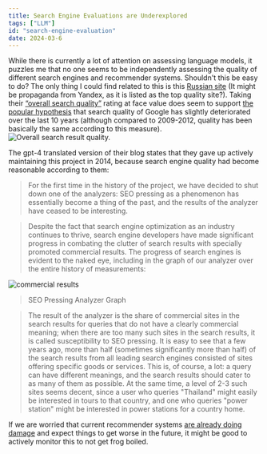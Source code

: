 ```yaml
---
title: Search Engine Evaluations are Underexplored
tags: ["LLM"]
id: "search-engine-evaluation"
date: 2024-03-6
---
```


While there is currently a lot of attention on assessing language models, it puzzles me that no one seems to be independently assessing the quality of different search engines and recommender systems. Shouldn't this be easy to do? 
The only thing I could find related to this is this [Russian site](http://www.analyzethis.ru/?lang=en&location=ru) (It might be propaganda from Yandex, as it is listed as the top quality site?). Taking their [“overall search quality”](http://www.analyzethis.ru/?page=1&analyzer=summary&interval=alltime&lang=en&location=en&view=) rating at face value does seem to support [the popular hypothesis](https://danluu.com/seo-spam/) that search quality of Google has slightly deteriorated over the last 10 years (although compared to 2009-2012, quality has been basically the same according to this measure). 
![Overall search result quality.](https://i.imgur.com/bbrcXfF.png)

The gpt-4 translated version of their blog states that they gave up actively maintaining this project in 2014, because search engine quality had become reasonable according to them:  
> For the first time in the history of the project, we have decided to shut down one of the analyzers: SEO pressing as a phenomenon has essentially become a thing of the past, and the results of the analyzer have ceased to be interesting.

> Despite the fact that search engine optimization as an industry continues to thrive, search engine developers have made significant progress in combating the clutter of search results with specially promoted commercial results. The progress of search engines is evident to the naked eye, including in the graph of our analyzer over the entire history of measurements:

![commercial results](https://imgur.com/QrJi08D.png)

> SEO Pressing Analyzer Graph

> The result of the analyzer is the share of commercial sites in the search results for queries that do not have a clearly commercial meaning; when there are too many such sites in the search results, it is called susceptibility to SEO pressing. It is easy to see that a few years ago, more than half (sometimes significantly more than half) of the search results from all leading search engines consisted of sites offering specific goods or services. This is, of course, a lot: a query can have different meanings, and the search results should cater to as many of them as possible. At the same time, a level of 2-3 such sites seems decent, since a user who queries "Thailand" might easily be interested in tours to that country, and one who queries "power station" might be interested in power stations for a country home.

If we are worried that current recommender systems [are already doing damage](https://www.lesswrong.com/posts/rKmojEZ9qKwApjCfX/the-gears-to-ascenscion-s-shortform#asBREKKKgH3vXDs9p) and expect things to get worse in the future, it might be good to actively monitor this to not get frog boiled.
